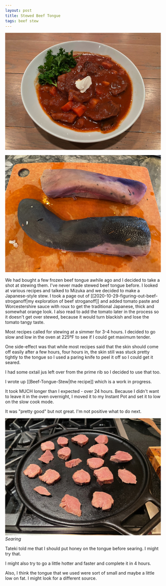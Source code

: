 ```yaml
---
layout: post
title: Stewed Beef Tongue
tags: beef stew
---
```

![Beef Tongue Stew](/images/recipes/38671B20-78DF-4FD9-AFFB-C105A172BBDB-2310-0000EC521E0EC0EE/19C94459-AEB7-4AC4-B71C-960549A18DA1-2310-0000ED135F44C826.jpg)

![Beef Tongue](/images/recipes/38671B20-78DF-4FD9-AFFB-C105A172BBDB-2310-0000EC521E0EC0EE/1B878850-5C04-4D73-A25A-A00B2E874162-2310-0000ED0A41CE0F47.jpg)

We had bought a few frozen beef tongue awhile ago and I decided to take a shot at stewing them. I've never made stewed beef tongue before. I looked at various recipes and talked to Mizuka and we decided to make a Japanese-style stew. I took a page out of [[2020-10-29-figuring-out-beef-stroganoff|my exploration of beef stroganoff]] and added tomato paste and Worcestershire sauce with roux to get the traditional Japanese, thick and somewhat orange look. I also read to add the tomato later in the process so it doesn't get over stewed, because it would turn blackish and lose the tomato tangy taste.

Most recipes called for stewing at a simmer for 3-4 hours. I decided to go slow and low in the oven at 225ºF to see if I could get maximum tender.

One side-effect was that while most recipes said that the skin should come off easily after a few hours, four hours in, the skin still was stuck pretty tightly to the tongue so I used a paring knife to peel it off so I could get it seared.

I had some oxtail jus left over from the prime rib so I decided to use that too.

I wrote up [[Beef-Tongue-Stew|the recipe]] which is a work in progress.

It took MUCH longer than I expected - over 24 hours. Because I didn't want to leave it in the oven overnight, I moved it to my Instant Pot and set it to low on the slow cook mode.

It was "pretty good" but not great. I'm not positive what to do next.

![Searing Tongue](/images/recipes/38671B20-78DF-4FD9-AFFB-C105A172BBDB-2310-0000EC521E0EC0EE/BCF12298-6487-4631-BD65-756E7A0EE388-2310-0000ED0F1713EC4C.jpg)
*Searing*

Tateki told me that I should put honey on the tongue before searing. I might try that.

I might also try to go a little hotter and faster and complete it in 4 hours.

Also, I think the tongue that we used were sort of small and maybe a little low on fat. I might look for a different source.